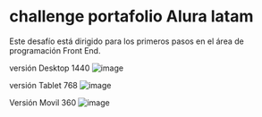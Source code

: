 # challenge portafolio  Alura latam
Este desafío está dirigido para los primeros pasos en el área de programación Front End.

versión Desktop 1440
![image](https://github.com/joserf42/challenge_portafolio-latam/assets/107516670/650f1d09-9697-446a-afe8-23cc8278c008)

versión Tablet 768
![image](https://github.com/joserf42/challenge_portafolio-latam/assets/107516670/5da65c75-8100-4a5f-ad38-0d21d9437ac6)

Versión Movil 360
![image](https://github.com/joserf42/challenge_portafolio-latam/assets/107516670/1acc1947-8e43-4262-a832-0541b6bfe842)


